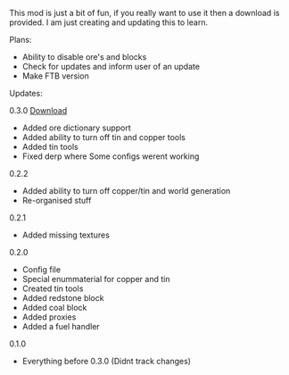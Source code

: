 <p>This mod is just a bit of fun, if you really want to use it then a download is provided. I am just creating and updating this to learn.</p>

<p>Plans:
	<ul>
	<li>Ability to disable ore's and blocks</li>
	<li>Check for updates and inform user of an update</li>
	<li>Make FTB version</li>
</ul></p>

<p>Updates: 
<p>0.3.0 <a href="http://adfoc.us/10571813764748">Download</a></p>
	<ul>
	<li>Added ore dictionary support</li>
	<li>Added ability to turn off tin and copper tools</li>
	<li>Added tin tools</li>
	<li>Fixed derp where Some configs werent working</li>
	</ul>
<p>0.2.2</p>
	<ul><li>Added ability to turn off copper/tin and world generation</li>
	<li>Re-organised stuff</li></ul>
<p>0.2.1</p>
	<ul><li>Added missing textures</li></ul>
<p>0.2.0</p>
	<ul><li>Config file</li>
	<li>Special enummaterial for copper and tin</li>
	<li>Created tin tools</li>
	<li>Added redstone block</li>
	<li>Added coal block</li>
	<li>Added proxies</li>
	<li>Added a fuel handler</li></ul>
<p>0.1.0</p>
	<ul><li>Everything before 0.3.0 (Didnt track changes)</li></ul>
</p>